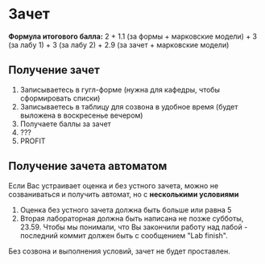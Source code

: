 # Зачет

**Формула итогового балла:**
2 + 1.1 (за формы + марковские модели) + 3 (за лабу 1) + 3 (за лабу 2) + 2.9 (за зачет + марковские модели)

## Получение зачет

1. Записываетесь в гугл-форме (нужна для кафедры, чтобы сформировать списки)
2. Записываетесь в таблицу для созвона в удобное время  (будет выложена в воскресенье вечером)
3. Получаете баллы за зачет 
4. ???
5. PROFIT

## Получение зачета автоматом

Если Вас устраивает оценка и без устного зачета, можно не созваниваться и получить автомат, но с **несколькими условиями**

1. Оценка без устного зачета должна быть больше или равна 5 
2. Вторая лабораторная должна быть написана не позже субботы, 23.59. Чтобы мы понимали, что Вы закончили работу над лабой - последний коммит должен быть с сообщением "Lab finish".

Без созвона и выполнения условий, зачет не будет проставлен.
